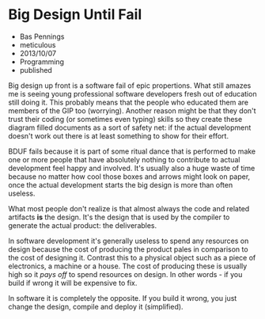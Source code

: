 # Big Design Until Fail
- Bas Pennings
- meticulous
- 2013/10/07
- Programming
- published

Big design up front is a software fail of epic propertions. What still amazes me is seeing young professional software developers fresh out of education still doing it. This probably means that the people who educated them are members of the GIP too (worrying). Another reason might be that they don't trust their coding (or sometimes even typing) skills so they create these diagram filled documents as a sort of safety net: if the actual development doesn't work out there is at least something to show for their effort.

BDUF fails because it is part of some ritual dance that is performed to make one or more people that have absolutely nothing to contribute to actual development feel happy and involved. It's usually also a huge waste of time because no matter how cool those boxes and arrows might look on paper, once the actual development starts the big design is more than often useless.

What most people don't realize is that almost always the code and related artifacts **is** the design. It's the design that is used by the compiler to generate the actual product: the deliverables. 

In software development it's generally useless to spend any resources on design because the cost of producing the product pales in comparison to the cost of designing it. Contrast this to a physical object such as a piece of electronics, a machine or a house. The cost of producing these is usually high so it *pays off* to spend resources on design. In other words - if you build if wrong it will be expensive to fix.

In software it is completely the opposite. If you build it wrong, you just change the design, compile and deploy it (simplified).